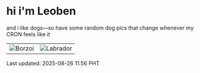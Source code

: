 # hi i'm Leoben

and i like dogs—so have some random dog pics that change whenever my CRON feels like it

|  |  |
|--------|----------|
| ![Borzoi](https://random-dog-vercel.vercel.app/api/random-borzoi?v=1756180613) | ![Labrador](https://random-dog-vercel.vercel.app/api/random-labrador?v=1756180613) |

Last updated: 2025-08-26 11:56 PHT
